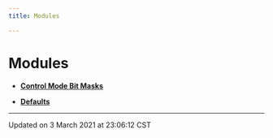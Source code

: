 ```yaml
---
title: Modules

---
```


# Modules







- **[Control Mode Bit Masks](/ldsctrlest/docs/api/modules/group__control__masks/)** 





- **[Defaults](/ldsctrlest/docs/api/modules/group__defaults/)** 





-------------------------------

Updated on  3 March 2021 at 23:06:12 CST

